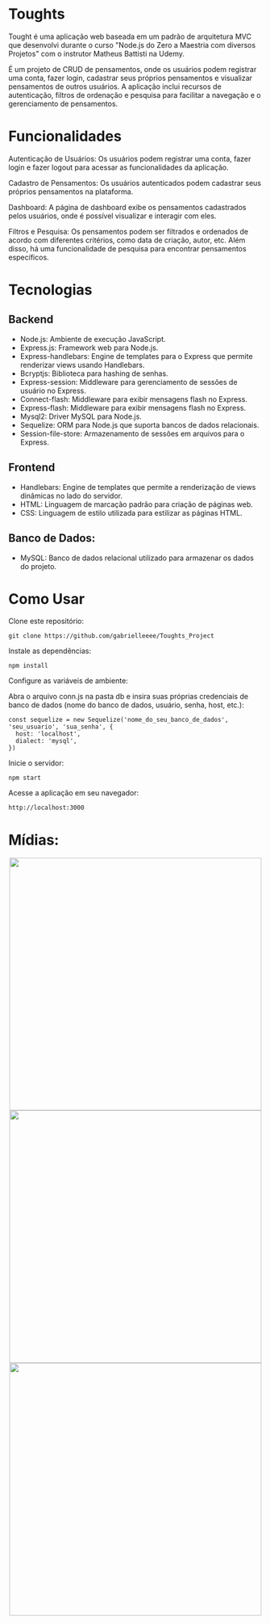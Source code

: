 
# Toughts

Tought é uma aplicação web baseada em um padrão de arquitetura MVC que desenvolvi durante o curso "Node.js do Zero a Maestria com diversos Projetos" com o instrutor Matheus Battisti na Udemy.  

É um projeto de CRUD de pensamentos, onde os usuários podem registrar uma conta, fazer login, cadastrar seus próprios pensamentos e visualizar pensamentos de outros usuários. A aplicação inclui recursos de autenticação, filtros de ordenação e pesquisa para facilitar a navegação e o gerenciamento de pensamentos.

# Funcionalidades

Autenticação de Usuários: Os usuários podem registrar uma conta, fazer login e fazer logout para acessar as funcionalidades da aplicação.

Cadastro de Pensamentos: Os usuários autenticados podem cadastrar seus próprios pensamentos na plataforma.

Dashboard: A página de dashboard exibe os pensamentos cadastrados pelos usuários, onde é possível visualizar e interagir com eles.

Filtros e Pesquisa: Os pensamentos podem ser filtrados e ordenados de acordo com diferentes critérios, como data de criação, autor, etc. Além disso, há uma funcionalidade de pesquisa para encontrar pensamentos específicos.

# Tecnologias 

## Backend
- Node.js: Ambiente de execução JavaScript.
- Express.js: Framework web para Node.js.
- Express-handlebars: Engine de templates para o Express que permite renderizar views usando Handlebars.
- Bcryptjs: Biblioteca para hashing de senhas.
- Express-session: Middleware para gerenciamento de sessões de usuário no Express.
- Connect-flash: Middleware para exibir mensagens flash no Express.
- Express-flash: Middleware para exibir mensagens flash no Express.
- Mysql2: Driver MySQL para Node.js.
- Sequelize: ORM para Node.js que suporta bancos de dados relacionais.
- Session-file-store: Armazenamento de sessões em arquivos para o Express.

## Frontend
- Handlebars: Engine de templates que permite a renderização de views dinâmicas no lado do servidor.
- HTML: Linguagem de marcação padrão para criação de páginas web.
- CSS: Linguagem de estilo utilizada para estilizar as páginas HTML.

## Banco de Dados:
- MySQL: Banco de dados relacional utilizado para armazenar os dados do projeto.

# Como Usar
Clone este repositório:
```
git clone https://github.com/gabrielleeee/Toughts_Project
```

Instale as dependências:
```
npm install
```

Configure as variáveis de ambiente:

Abra o arquivo conn.js na pasta db e insira suas próprias credenciais de banco de dados (nome do banco de dados, usuário, senha, host, etc.):

```
const sequelize = new Sequelize('nome_do_seu_banco_de_dados', 'seu_usuario', 'sua_senha', {
  host: 'localhost',
  dialect: 'mysql',
})

```
Inicie o servidor:
```
npm start
```
Acesse a aplicação em seu navegador:
```
http://localhost:3000
```

# Mídias:
<div align="center">
<img src="https://github.com/gabrielleeee/Toughts_Project/assets/89078209/e086c89e-8d6e-4f34-844a-a043d5c9bace" width="500px" />
</div>

<div align="center">
<img src="https://github.com/gabrielleeee/Toughts_Project/assets/89078209/f002eddf-6072-4cb6-a22f-e13531c267b0" width="500px" />
</div>

<div align="center">
<img src="https://github.com/gabrielleeee/Toughts_Project/assets/89078209/e591e5bd-1f42-4834-8937-91d0dbda98c6" width="500px" />
</div>
